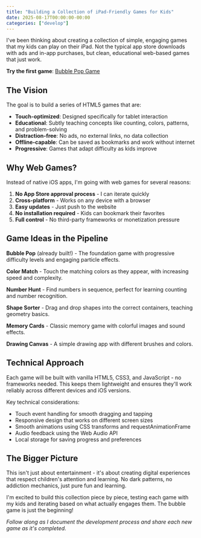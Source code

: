 ```yaml
---
title: "Building a Collection of iPad-Friendly Games for Kids"
date: 2025-08-17T00:00:00-00:00
categories: ["develop"]
---
```


I've been thinking about creating a collection of simple, engaging games that my kids can play on their iPad. Not the typical app store downloads with ads and in-app purchases, but clean, educational web-based games that just work.

**Try the first game**: [Bubble Pop Game](/kidsgames/dotgame/bubble-game.html)

## The Vision

The goal is to build a series of HTML5 games that are:

- **Touch-optimized**: Designed specifically for tablet interaction
- **Educational**: Subtly teaching concepts like counting, colors, patterns, and problem-solving
- **Distraction-free**: No ads, no external links, no data collection
- **Offline-capable**: Can be saved as bookmarks and work without internet
- **Progressive**: Games that adapt difficulty as kids improve

## Why Web Games?

Instead of native iOS apps, I'm going with web games for several reasons:

1. **No App Store approval process** - I can iterate quickly
2. **Cross-platform** - Works on any device with a browser
3. **Easy updates** - Just push to the website
4. **No installation required** - Kids can bookmark their favorites
5. **Full control** - No third-party frameworks or monetization pressure

## Game Ideas in the Pipeline

**Bubble Pop** (already built!) - The foundation game with progressive difficulty levels and engaging particle effects.

**Color Match** - Touch the matching colors as they appear, with increasing speed and complexity.

**Number Hunt** - Find numbers in sequence, perfect for learning counting and number recognition.

**Shape Sorter** - Drag and drop shapes into the correct containers, teaching geometry basics.

**Memory Cards** - Classic memory game with colorful images and sound effects.

**Drawing Canvas** - A simple drawing app with different brushes and colors.

## Technical Approach

Each game will be built with vanilla HTML5, CSS3, and JavaScript - no frameworks needed. This keeps them lightweight and ensures they'll work reliably across different devices and iOS versions.

Key technical considerations:
- Touch event handling for smooth dragging and tapping
- Responsive design that works on different screen sizes
- Smooth animations using CSS transforms and requestAnimationFrame
- Audio feedback using the Web Audio API
- Local storage for saving progress and preferences

## The Bigger Picture

This isn't just about entertainment - it's about creating digital experiences that respect children's attention and learning. No dark patterns, no addiction mechanics, just pure fun and learning.

I'm excited to build this collection piece by piece, testing each game with my kids and iterating based on what actually engages them. The bubble game is just the beginning!

*Follow along as I document the development process and share each new game as it's completed.*